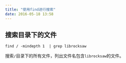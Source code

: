 ```yaml
---
title: "使用find进行搜索"
date: 2016-05-18 13:58
---
```


## 搜索目录下的文件
```
find / -mindepth 1  | grep librocksaw
```
搜索`/`目录下的所有文件，列出文件名包含`librocksaw`的文件。
